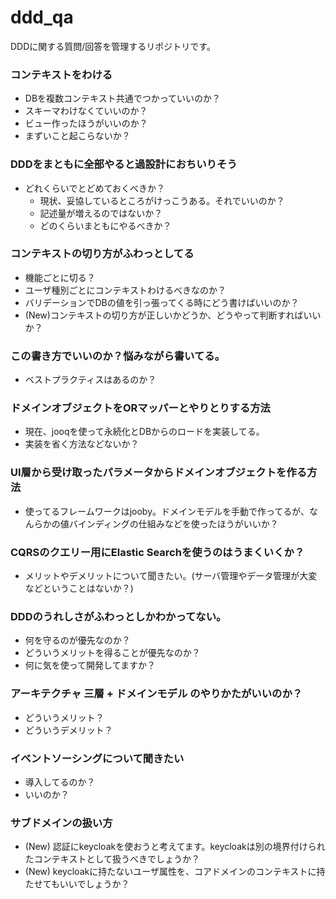 # ddd_qa
DDDに関する質問/回答を管理するリポジトリです。

### コンテキストをわける
* DBを複数コンテキスト共通でつかっていいのか？
* スキーマわけなくていいのか？
* ビュー作ったほうがいいのか？
* まずいこと起こらないか？

### DDDをまともに全部やると過設計におちいりそう
* どれくらいでとどめておくべきか？
  * 現状、妥協しているところがけっこうある。それでいいのか？
  * 記述量が増えるのではないか？
  * どのくらいまともにやるべきか？

### コンテキストの切り方がふわっとしてる
* 機能ごとに切る？
* ユーザ種別ごとにコンテキストわけるべきなのか？
* バリデーションでDBの値を引っ張ってくる時にどう書けばいいのか？
* (New)コンテキストの切り方が正しいかどうか、どうやって判断すればいいか？

### この書き方でいいのか？悩みながら書いてる。
* ベストプラクティスはあるのか？

### ドメインオブジェクトをORマッパーとやりとりする方法
* 現在、jooqを使って永続化とDBからのロードを実装してる。
* 実装を省く方法などないか？

### UI層から受け取ったパラメータからドメインオブジェクトを作る方法
* 使ってるフレームワークはjooby。ドメインモデルを手動で作ってるが、なんらかの値バインディングの仕組みなどを使ったほうがいいか？


### CQRSのクエリー用にElastic Searchを使うのはうまくいくか？
* メリットやデメリットについて聞きたい。(サーバ管理やデータ管理が大変などということはないか？)

### DDDのうれしさがふわっとしかわかってない。
* 何を守るのが優先なのか？
* どういうメリットを得ることが優先なのか？
* 何に気を使って開発してますか？

### アーキテクチャ 三層 + ドメインモデル のやりかたがいいのか？
* どういうメリット？
* どういうデメリット？

### イベントソーシングについて聞きたい
* 導入してるのか？
* いいのか？

### サブドメインの扱い方
* (New) 認証にkeycloakを使おうと考えてます。keycloakは別の境界付けられたコンテキストとして扱うべきでしょうか？
* (New) keycloakに持たないユーザ属性を、コアドメインのコンテキストに持たせてもいいでしょうか？


